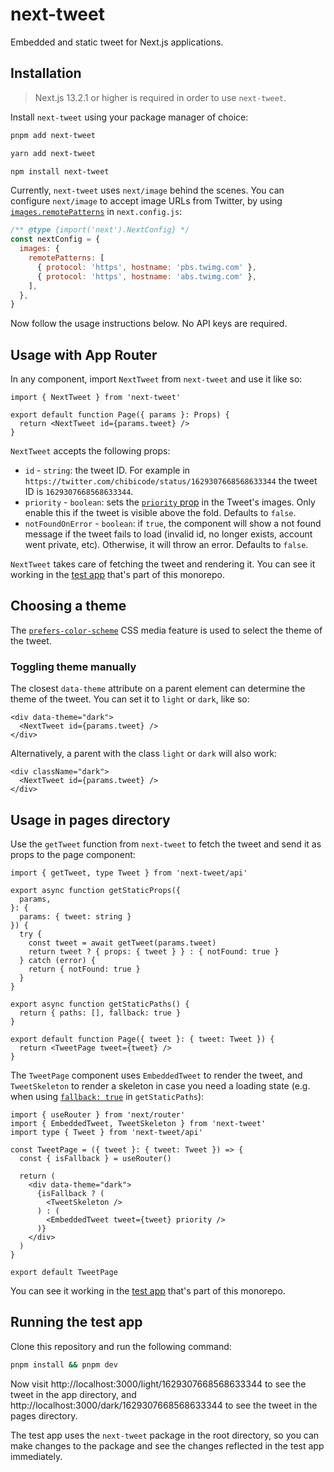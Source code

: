 # next-tweet

Embedded and static tweet for Next.js applications.

## Installation

> Next.js 13.2.1 or higher is required in order to use `next-tweet`.

Install `next-tweet` using your package manager of choice:

```bash
pnpm add next-tweet
```

```bash
yarn add next-tweet
```

```bash
npm install next-tweet
```

Currently, `next-tweet` uses `next/image` behind the scenes. You can configure `next/image` to accept image URLs from Twitter, by using [`images.remotePatterns`](https://nextjs.org/docs/api-reference/next/image#remote-patterns) in `next.config.js`:

```js
/** @type {import('next').NextConfig} */
const nextConfig = {
  images: {
    remotePatterns: [
      { protocol: 'https', hostname: 'pbs.twimg.com' },
      { protocol: 'https', hostname: 'abs.twimg.com' },
    ],
  },
}
```

Now follow the usage instructions below. No API keys are required.

## Usage with App Router

In any component, import `NextTweet` from `next-tweet` and use it like so:

```tsx
import { NextTweet } from 'next-tweet'

export default function Page({ params }: Props) {
  return <NextTweet id={params.tweet} />
}
```

`NextTweet` accepts the following props:

- `id` - `string`: the tweet ID. For example in `https://twitter.com/chibicode/status/1629307668568633344` the tweet ID is `1629307668568633344`.
- `priority` - `boolean`: sets the [`priority` prop](https://nextjs.org/docs/basic-features/image-optimization#priority) in the Tweet's images. Only enable this if the tweet is visible above the fold. Defaults to `false`.
- `notFoundOnError` - `boolean`: if `true`, the component will show a not found message if the tweet fails to load (invalid id, no longer exists, account went private, etc). Otherwise, it will throw an error. Defaults to `false`.

`NextTweet` takes care of fetching the tweet and rendering it. You can see it working in the [test app](/apps/test-app/app/light/[tweet]/page.tsx) that's part of this monorepo.

## Choosing a theme

The [`prefers-color-scheme`](https://developer.mozilla.org/en-US/docs/Web/CSS/@media/prefers-color-scheme) CSS media feature is used to select the theme of the tweet.

### Toggling theme manually

The closest `data-theme` attribute on a parent element can determine the theme of the tweet. You can set it to `light` or `dark`, like so:

```tsx
<div data-theme="dark">
  <NextTweet id={params.tweet} />
</div>
```

Alternatively, a parent with the class `light` or `dark` will also work:

```tsx
<div className="dark">
  <NextTweet id={params.tweet} />
</div>
```

## Usage in pages directory

Use the `getTweet` function from `next-tweet` to fetch the tweet and send it as props to the page component:

```tsx
import { getTweet, type Tweet } from 'next-tweet/api'

export async function getStaticProps({
  params,
}: {
  params: { tweet: string }
}) {
  try {
    const tweet = await getTweet(params.tweet)
    return tweet ? { props: { tweet } } : { notFound: true }
  } catch (error) {
    return { notFound: true }
  }
}

export async function getStaticPaths() {
  return { paths: [], fallback: true }
}

export default function Page({ tweet }: { tweet: Tweet }) {
  return <TweetPage tweet={tweet} />
}
```

The `TweetPage` component uses `EmbeddedTweet` to render the tweet, and `TweetSkeleton` to render a skeleton in case you need a loading state (e.g. when using [`fallback: true`](https://nextjs.org/docs/api-reference/data-fetching/get-static-paths#fallback-true) in `getStaticPaths`):

```tsx
import { useRouter } from 'next/router'
import { EmbeddedTweet, TweetSkeleton } from 'next-tweet'
import type { Tweet } from 'next-tweet/api'

const TweetPage = ({ tweet }: { tweet: Tweet }) => {
  const { isFallback } = useRouter()

  return (
    <div data-theme="dark">
      {isFallback ? (
        <TweetSkeleton />
      ) : (
        <EmbeddedTweet tweet={tweet} priority />
      )}
    </div>
  )
}

export default TweetPage
```

You can see it working in the [test app](/apps/test-app/pages/dark/[tweet].tsx) that's part of this monorepo.

## Running the test app

Clone this repository and run the following command:

```bash
pnpm install && pnpm dev
```

Now visit http://localhost:3000/light/1629307668568633344 to see the tweet in the app directory, and http://localhost:3000/dark/1629307668568633344 to see the tweet in the pages directory.

The test app uses the `next-tweet` package in the root directory, so you can make changes to the package and see the changes reflected in the test app immediately.
